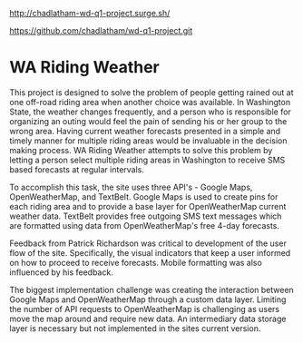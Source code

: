 http://chadlatham-wd-q1-project.surge.sh/

https://github.com/chadlatham/wd-q1-project.git

# WA Riding Weather
This project is designed to solve the problem of people getting rained out at one off-road riding area when another choice was available. In Washington State, the weather changes frequently, and a person who is responsible for organizing an outing would feel the pain of sending his or her group to the wrong area. Having current weather forecasts presented in a simple and timely manner for multiple riding areas would be invaluable in the decision making process. WA Riding Weather attempts to solve this problem by letting a person select multiple riding areas in Washington to receive SMS based forecasts at regular intervals.

To accomplish this task, the site uses three API's - Google Maps, OpenWeatherMap, and TextBelt. Google Maps is used to create pins for each riding area and to provide a base layer for OpenWeatherMap current weather data. TextBelt provides free outgoing SMS text messages which are formatted using data from OpenWeatherMap's free 4-day forecasts.

Feedback from Patrick Richardson was critical to development of the user flow of the site. Specifically, the visual indicators that keep a user informed on how to proceed to receive forecasts. Mobile formatting was also influenced by his feedback.

The biggest implementation challenge was creating the interaction between Google Maps and OpenWeatherMap through a custom data layer. Limiting the number of API requests to OpenWeatherMap is challenging as users move the map around and require new data. An intermediary data storage layer is necessary but not implemented in the sites current version.
